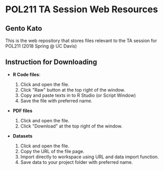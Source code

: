 # POL211 TA Session Web Resources
## Gento Kato

This is the web repository that stores files relevant to the TA session for POL211 (2018 Spring @ UC Davis)

## Instruction for Downloading

* **R Code files**:
  1. Click and open the file.
  2. Click "Raw" button at the top right of the window.
  3. Copy and paste texts in to R Studio (or Script Window)
  4. Save the file with preferred name.

* **PDF files**
  1. Click and open the file.
  2. Click "Download" at the top right of the window.

* **Datasets**
  1. Click and open the file.
  2. Copy the URL of the file page.
  3. Import directly to workspace using URL and data import function.
  4. Save data to your project folder with preferred name. 
